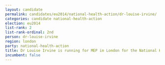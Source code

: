 ```yaml
---
layout: candidate
permalink: candidates/eu2014/national-health-action/dr-louise-irvine/
categories: candidate national-health-action
election: eu2014
list-rank: 2
list-rank-ordinal: 2nd
person: dr-louise-irvine
region: london
party: national-health-action
title: Dr Louise Irvine is running for MEP in London for the National Health Action Party
incumbent: false
---
```

